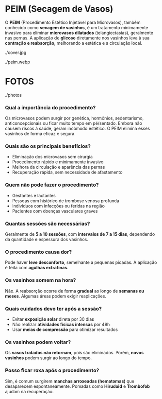 <!-- title:start -->
# PEIM (Secagem de Vasos)
<!-- title:end -->

<!-- subtitle:start -->

<!-- subtitle:end -->

<!-- description:start -->
O **PEIM** (Procedimento Estético Injetável para Microvasos), também conhecido como **secagem de vasinhos**, é um tratamento minimamente invasivo para eliminar **microvasos dilatados** (telangiectasias), geralmente nas pernas. A aplicação de **glicose** diretamente nos vasinhos leva à sua **contração e reabsorção**, melhorando a estética e a circulação local.
<!-- description:end -->

<!-- cover:start -->
./cover.jpg
<!-- cover:end -->

<!-- photo1:start -->
./peim.webp
<!-- photo1:end -->

<!-- carousel:start -->
# FOTOS
./photos
<!-- carousel:end -->

<!-- photo2:start -->

<!-- photo2:end -->

<!-- faq:start -->
### Qual a importância do procedimento?
Os microvasos podem surgir por genética, hormônios, sedentarismo, anticoncepcionais ou ficar muito tempo em pé/sentado. Embora não causem riscos à saúde, geram incômodo estético. O PEIM elimina esses vasinhos de forma eficaz e segura.
<!-- faq:end -->

<!-- faq:start -->
### Quais são os principais benefícios?
- Eliminação dos microvasos sem cirurgia  
- Procedimento rápido e minimamente invasivo  
- Melhora da circulação e aparência das pernas  
- Recuperação rápida, sem necessidade de afastamento
<!-- faq:end -->

<!-- faq:start -->
### Quem não pode fazer o procedimento?
- Gestantes e lactantes  
- Pessoas com histórico de trombose venosa profunda  
- Indivíduos com infecções ou feridas na região  
- Pacientes com doenças vasculares graves
<!-- faq:end -->

<!-- faq:start -->
### Quantas sessões são necessárias?
Geralmente de **5 a 10 sessões**, com **intervalos de 7 a 15 dias**, dependendo da quantidade e espessura dos vasinhos.
<!-- faq:end -->

<!-- faq:start -->
### O procedimento causa dor?
Pode haver **leve desconforto**, semelhante a pequenas picadas. A aplicação é feita com **agulhas extrafinas**.
<!-- faq:end -->

<!-- faq:start -->
### Os vasinhos somem na hora?
Não. A reabsorção ocorre de forma **gradual** ao longo de **semanas ou meses**. Algumas áreas podem exigir reaplicações.
<!-- faq:end -->

<!-- faq:start -->
### Quais cuidados devo ter após a sessão?
- Evitar **exposição solar** direta por 30 dias  
- Não realizar **atividades físicas intensas** por 48h  
- Usar **meias de compressão** para otimizar resultados
<!-- faq:end -->

<!-- faq:start -->
### Os vasinhos podem voltar?
Os **vasos tratados não retornam**, pois são eliminados. Porém, **novos vasinhos** podem surgir ao longo do tempo.
<!-- faq:end -->

<!-- faq:start -->
### Posso ficar roxa após o procedimento?
Sim, é comum surgirem **manchas arroxeadas (hematomas)** que desaparecem espontaneamente. Pomadas como **Hirudoid** e **Trombofob** ajudam na recuperação.
<!-- faq:end -->
